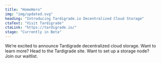 ```yaml
---
title: "HomeHero"
img: "img/updated.svg"
heading: "Introducing Tardigrade.io Decentralized Cloud Storage"
ctaText: "Visit Tardigrade"
ctaLink: "https://tardigrade.io/"
stage: "Currently in Beta"
---
```


We’re excited to announce Tardigrade decentralized cloud storage. Want to learn more? Head to the Tardigrade site. Want to set up a storage node? Join our waitlist.